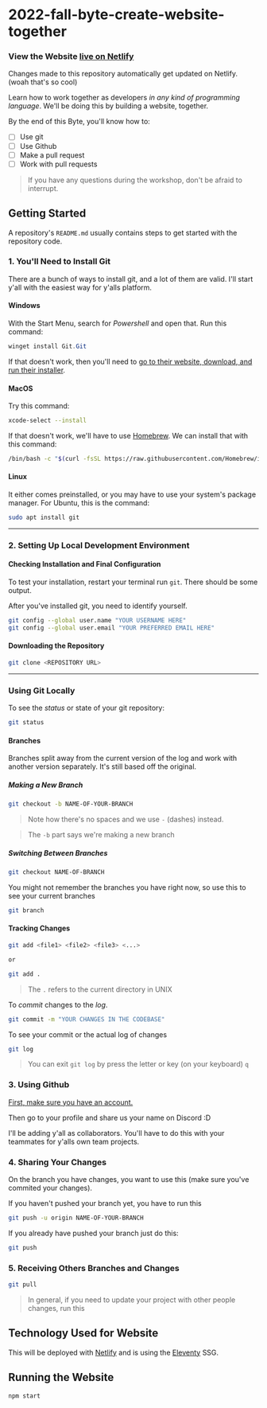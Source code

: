 # 2022-fall-byte-create-website-together

### View the Website [live on Netlify](https://friendly-klepon-e91910.netlify.app/)
Changes made to this repository automatically get updated on Netlify. (woah that's so cool)

Learn how to work together as developers _in any kind of programming language_. We'll be doing this by building a website, together.

By the end of this Byte, you'll know how to:

- [ ] Use git
- [ ] Use Github
- [ ] Make a pull request
- [ ] Work with pull requests

> If you have any questions during the workshop, don't be afraid to interrupt.

## Getting Started

A repository's `README.md` usually contains steps to get started with the repository code.

### 1. You'll Need to Install Git

There are a bunch of ways to install git, and a lot of them are valid. I'll start y'all with the easiest way for y'alls platform.

#### Windows

With the Start Menu, search for _Powershell_ and open that.
Run this command:

```powershell
winget install Git.Git
```

If that doesn't work, then you'll need to [go to their website, download, and run their installer](https://git-scm.com/download/win).

#### MacOS

Try this command:

```bash
xcode-select --install
```

If that doesn't work, we'll have to use [Homebrew](https://brew.sh/).
We can install that with this command:

```bash
/bin/bash -c "$(curl -fsSL https://raw.githubusercontent.com/Homebrew/install/HEAD/install.sh)"
```

#### Linux

It either comes preinstalled, or you may have to use your system's package manager.
For Ubuntu, this is the command:

```bash
sudo apt install git
```

---

### 2. Setting Up Local Development Environment

#### Checking Installation and Final Configuration

To test your installation, restart your terminal run `git`. There should be some output.

After you've installed git, you need to identify yourself.

```bash
git config --global user.name "YOUR USERNAME HERE"
git config --global user.email "YOUR PREFERRED EMAIL HERE"
```

#### Downloading the Repository

```bash
git clone <REPOSITORY URL>
```

---

### Using Git Locally

To see the _status_ or state of your git repository:

```bash
git status
```

#### Branches

Branches split away from the current version of the log and work with another version separately. It's still based off the original.

##### Making a New Branch

```bash
git checkout -b NAME-OF-YOUR-BRANCH
```

> Note how there's no spaces and we use `-` (dashes) instead.

> The `-b` part says we're making a new branch

##### Switching Between Branches

```bash
git checkout NAME-OF-BRANCH
```

You might not remember the branches you have right now, so use this to see your current branches

```bash
git branch
```

#### Tracking Changes

```bash
git add <file1> <file2> <file3> <...>

or

git add .
```

> The `.` refers to the current directory in UNIX

To _commit_ changes to the _log_.

```bash
git commit -m "YOUR CHANGES IN THE CODEBASE"
```

To see your commit or the actual log of changes

```bash
git log
```

> You can exit `git log` by press the letter or key (on your keyboard) `q`

### 3. Using Github

[First, make sure you have an account.](https://github.com/signup)

Then go to your profile and share us your name on Discord :D

I'll be adding y'all as collaborators. You'll have to do this with your teammates for y'alls own team projects.

### 4. Sharing Your Changes

On the branch you have changes, you want to use this (make sure you've commited your changes).

If you haven't pushed your branch yet, you have to run this

```bash
git push -u origin NAME-OF-YOUR-BRANCH
```

If you already have pushed your branch just do this:

```bash
git push
```

### 5. Receiving Others Branches and Changes

```bash
git pull
```

> In general, if you need to update your project with other people changes, run this

## Technology Used for Website

This will be deployed with [Netlify](https://www.netlify.com/) and is using the [Eleventy](https://www.11ty.dev/) SSG.

## Running the Website

```bash
npm start
```

